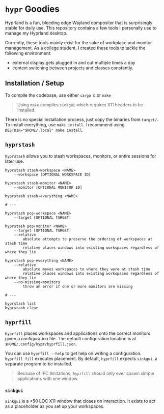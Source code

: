 # `hypr` Goodies

Hyprland is a fun, bleeding edge Wayland compositor that is surprisingly stable for daily use. 
This repository contains a few tools I personally use to manage my Hyprland desktop.

Currently, these tools mainly exist for the sake of workplace and monitor management.
As a college student, I created these tools to tackle the following environment:
- external display gets plugged in and out multiple times a day
- context switching between projects and classes constantly.

## Installation / Setup

To compile the codebase, use either `cargo b` or `make`

> Using `make` compiles `sinkgui` which requires X11 headers to be installed.

There is no special installation process, just copy the binaries from `target/`.
To install everything, use `make install`.
I recommend using `DESTDIR="$HOME/.local" make install`.

## `hyprstash`

`hyprstash` allows you to stash workspaces, monitors, or entire sessions for later use.

```
hyprstash stash-workspace <NAME>
    --workspace [OPTIONAL WORKSPACE ID]

hyprstash stash-monitor <NAME>
    --monitor [OPTIONAL MONITOR ID]

hyprstash stash-everything <NAME>

# ---

hyprstash pop-workspace <NAME>
    --target [OPTIONAL TARGET]

hyprstash pop-monitor <NAME>
    --target [OPTIONAL TARGET]
    --relative
        absolute attempts to preserve the ordering of workspaces at stash time
        relative places windows into existing workspaces regardless of where they lie 

hyprstash pop-everything <NAME>
    --relative
        absolute moves workspaces to where they were at stash time
        relative places windows into existing workspaces regardless of where they lie
    --no-missing-monitors
        throw an error if one or more monitors are missing

# ---

hyprstash list
hyprstash clear
```

## `hyprfill`

`hyprfill` places workspaces and applications onto the correct monitors given a configuration file.
The default configuration location is at `$HOME/.config/hypr/hyprfill.json`.

You can use `hyprfill --help` to get help on writing a configuration.
`hyprfill fill` executes placement.
By default, `hyprfill` expects `sinkgui`, a separate program to be installed.

> Because of IPC limitations, `hyprfill` should only ever spawn simple applications with one window.

### `sinkgui`

`sinkgui` is a <50 LOC X11 window that closes on interaction.
It exists to act as a placeholder as you set up your workspaces.

